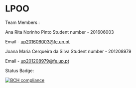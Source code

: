 # LPOO


Team Members :


Ana Rita Norinho Pinto 
Student number - 201606003

Email - up201606003@fe.up.pt 

Joana Maria Cerqueira da Silva
Student number - 201208979 

Email - up201208979@fe.up.pt



Status Badge:


[![BCH compliance](https://bettercodehub.com/edge/badge/jmcsilva98/LPOO?branch=master&token=0bd94e82dbfbc0002c6eafda38851e8ce7c35c0a)](https://bettercodehub.com/)
